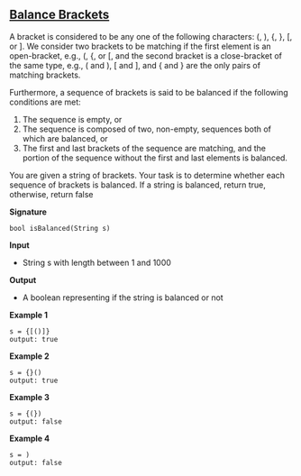 ## [Balance Brackets](https://www.facebookrecruiting.com/portal/coding_practice_question/?problem_id=211548593612944)

A bracket is considered to be any one of the following characters: (, ), {, }, [, or ].
We consider two brackets to be matching if the first element is an open-bracket, e.g., (, {, or [, and the second bracket is a close-bracket of the same type, e.g., ( and ), [ and ], and { and } are the only pairs of matching brackets.

Furthermore, a sequence of brackets is said to be balanced if the following conditions are met:
1. The sequence is empty, or
2. The sequence is composed of two, non-empty, sequences both of which are balanced, or
3. The first and last brackets of the sequence are matching, and the portion of the sequence without the first and last elements is balanced.

You are given a string of brackets. Your task is to determine whether each sequence of brackets is balanced. If a string is balanced, return true, otherwise, return false

__Signature__
```
bool isBalanced(String s)
```

__Input__
* String s with length between 1 and 1000

__Output__
* A boolean representing if the string is balanced or not

__Example 1__
```
s = {[()]}
output: true
```

__Example 2__
```
s = {}()
output: true
```

__Example 3__
```
s = {(})
output: false
```

__Example 4__
```
s = )
output: false
```
